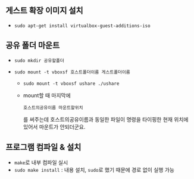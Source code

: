## 게스트 확장 이미지 설치

* `sudo apt-get install virtualbox-guest-additions-iso`

## 공유 폴더 마운트

* `sudo mkdir 공유할폴더`
* `sudo mount -t vboxsf 호스트폴더이름 게스트폴더이름`

  * `sudo mount -t vboxsf ushare ./ushare`

  * mount할 때 마지막에

    `호스트의공유이름 마운트할위치`

    를 써주는데 호스트의공유이름과 동일한 파일이 명령을 타이핑한 현재 위치에 있어서 마운트가 안되더군요.

## 프로그램 컴파일 & 설치

* `make`로 내부 컴파일 실시
* `sudo make install` : 내용 설치, `sudo`로 했기 때문에 경로 없이 실행 가능

